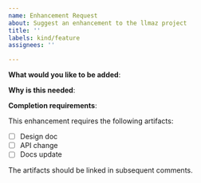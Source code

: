 ```yaml
---
name: Enhancement Request
about: Suggest an enhancement to the llmaz project
title: ''
labels: kind/feature
assignees: ''

---
```


<!-- Please only use this template for submitting enhancement requests -->

**What would you like to be added**:

**Why is this needed**:

**Completion requirements**:

This enhancement requires the following artifacts:

- [ ] Design doc
- [ ] API change
- [ ] Docs update

The artifacts should be linked in subsequent comments.
